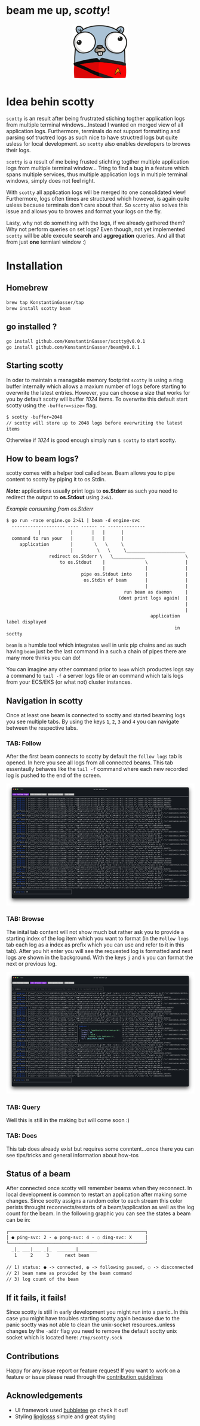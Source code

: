 # beam me up, ***scotty***!

<p align="center">
    <img src="resources/gopher-scotty.png" alt="scotty gopher :)" width="150px" height="150px"></img>
</p>


# Idea behin scotty

`scotty` is an result after being frustrated stiching togther application logs from multiple terminal windows...Instead I wanted on merged view of all application logs.
Furthermore, terminals do not support formatting and parsing sof tructred logs as such nice to have structred logs but quite usless for local development..so `scotty` also enables developers to browes their logs.

`scotty` is a result of me being frusted stichting togther multiple application logs from multiple terminal window...
Tring to find a bug in a feature which spans multiple services, thus multiple application logs in multiple terminal windows, simply does not feel right.

With `scotty` all application logs will be merged ito one consolidated view! Furthermore, logs often times are structured which however, is again quite usless because terminals don't care about that.
So `scotty` also solves this issue and allows you to browes and format your logs on the fly.

Lasty, why not do something with the logs, if we already gathered them?
Why not perform queries on set logs? Even though, not yet implemented `scotty` will be able execute **search** and **aggregation** queries. And all that from just **one** termianl window :)

# Installation

## Homebrew
```
brew tap KonstantinGasser/tap
brew install scotty beam
```


## go installed ?

```
go install github.com/KonstantinGasser/scotty@v0.0.1
go install github.com/KonstantinGasser/beam@v0.0.1
```

## Starting scotty

In oder to maintain a managable memory footprint `scotty` is using a ring buffer internally which allows a maxium number of logs before starting to overwrite the latest entries.
However, you can choose a size that works for you by default scotty will buffer *1024* items. To overwrite this default
start scotty using the `-buffer=<size>` flag.

```
$ scotty -buffer=2048
// scotty will store up to 2048 logs before overwriting the latest items
```

Otherwise if *1024* is good enough simply run `$ scotty` to start scotty.


## How to beam logs?

scotty comes with a helper tool called `beam`. Beam allows you to pipe content to scotty by piping it to os.Stdin.

***Note:***
applications usually print logs to **os.Stderr** as such you need to redirect the output to **os.Stdout** using `2>&1`.

*Example consuming from os.Stderr*

```
$ go run -race engine.go 2>&1 | beam -d engine-svc
  -------------------- ---- ------ -- --------------
            |           |       |   |      |
  command to run your   |       |   |      |
     application        |        \   \     \
                        |         \   \     \______________________
                redirect os.Stderr \   \____________               \
                    to os.Stdout    |               \              |
                                    |               |              |
                            pipe os.Stdout into     |              |
                             os.Stdin of beam       |              |
                                                    |              |
                                            run beam as daemon     |
                                          (dont print logs again)  |
                                                                   |
                                                                   |
                                                      application label displayed
                                                               in soctty
```

`beam` is a humble tool which integrates well in unix pip chains and as such having `beam` just be the last command in a such a chain of pipes there are many more thinks you can do!

You can imagine any other command prior to `beam` which productes logs say a command to `tail -f` a server logs file or an command which tails logs
from your ECS/EKS (or what not) cluster instances.


## Navigation in scotty

Once at least one beam is connected to soctty and started beaming logs you see multiple tabs. By using the keys `1`, `2`, `3` and `4` you can navigate between the respective tabs.

### TAB: Follow

After the first beam connects to scotty by default the `follow logs` tab is opened. In here you see all logs from all connected beams.
This tab essentaully behaves like the `tail -f` command where each new recorded log is pushed to the end of the screen.

![example_tab_follow.png](resources/example_tab_follow.png)

### TAB: Browse

The inital tab content will not show much but rather ask you to provide a starting index of the log item which you want to format (in the `Follow logs` tab each log as a index as prefix which you can use and refer to it in this tab).
After you hit enter you will see the requested log is formatted and next logs are shown in the background.
With the keys `j` and `k` you can format the next or previous log.

![example_tab_browsing.png](resources/example_tab_browsing.png)

### TAB: Query

Well this is still in the making but will come soon :)

### TAB: Docs

This tab does already exist but requires some conntent...once there you can see tips/tricks and general information about how-tos


## Status of a beam

After connected once scotty will remember beams when they reconnect. In local development is common to restart an application after making some changes.
Since scotty assigns a random color to each stream this color perists throught reconnects/restarts of a beam/application as well as the log count for the beam.
In the following graphic you can see the states a beam can be in:

```
┌───────────────────────────────────────────────────┐
│ ● ping-svc: 2 - ◍ pong-svc: 4 - ◌ ding-svc: X     │
└───────────────────────────────────────────────────┘
  _|_ ___|___ _|_  _______|_______
   1     2     3      next beam

// 1) status: ● -> connected, ◍ -> following paused, ◌ -> disconnected
// 2) beam name as provided by the beam command
// 3) log count of the beam
```

## If it fails, it fails!

Since scotty is still in early development you might run into a panic..In this case you might have troubles starting scotty again because due to the panic soctty
was not able to clean the unix-socket resources..unless changes by the `-addr` flag you need to remove the default soctty unix socket which is located here:  `/tmp/scotty.sock`


## Contributions

Happy for any issue report or feature request! If you want to work on a feature or issue please read through the [contribution guidelines](CONTRIBUTING.md)

## Acknowledgements

- UI framework used [bubbletee](https://github.com/charmbracelet/bubbletea) go check it out!
- Styling [lipglosss](https://github.com/charmbracelet/lipgloss) simple and great styling
